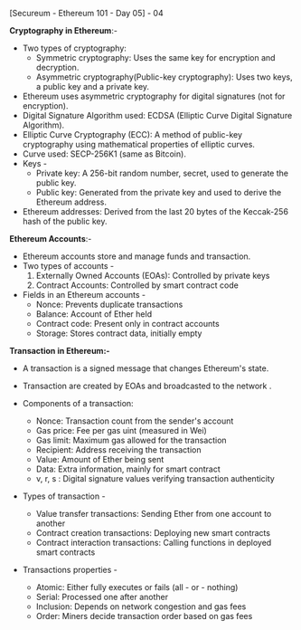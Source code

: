 
[Secureum - Ethereum 101 - Day 05] - 04


**Cryptography in Ethereum**:- 

- Two types of cryptography: 
    - Symmetric cryptography: Uses the same key for encryption and decryption. 
    - Asymmetric cryptography(Public-key cryptography): Uses two keys, a public key and a private key.
- Ethereum uses asymmetric cryptography for digital signatures 
  (not for encryption).
- Digital Signature Algorithm used: ECDSA (Elliptic Curve Digital Signature Algorithm).
- Elliptic Curve Cryptography (ECC): A method of public-key cryptography using mathematical properties of elliptic curves.
- Curve used: SECP-256K1 (same as Bitcoin).
- Keys -
    - Private key: A 256-bit random number, secret, used to generate the public key.
    - Public key: Generated from the private key and used to derive the Ethereum address.
- Ethereum addresses: Derived from the last 20 bytes of the Keccak-256 hash of the public key.

**Ethereum Accounts**:-

- Ethereum accounts store and manage funds and transaction. 
- Two types of accounts -
     1. Externally Owned Accounts (EOAs): Controlled by private keys
     2. Contract Accounts: Controlled by smart contract code
- Fields in an Ethereum accounts -
    - Nonce: Prevents duplicate transactions
    - Balance: Account of Ether held 
    - Contract code: Present only in contract accounts 
    - Storage: Stores contract data, initially empty

**Transaction in Ethereum:-** 

- A transaction is a signed message that changes Ethereum's state.
- Transaction are created by EOAs and broadcasted to the network .

- Components of a transaction: 
     - Nonce: Transaction count from the sender's account 
     - Gas price: Fee per gas uint (measured in Wei) 
     - Gas limit: Maximum gas allowed for the transaction
     - Recipient: Address receiving the transaction
     - Value: Amount of Ether being sent
     - Data: Extra information, mainly for smart contract 
     - v, r, s : Digital signature values verifying transaction authenticity
     
 - Types of transaction - 
     - Value transfer transactions: Sending Ether from one account to another 
     - Contract creation transactions: Deploying new smart contracts
     - Contract interaction transactions: Calling functions in deployed smart contracts
    
 - Transactions properties - 
     - Atomic: Either fully executes or fails (all - or - nothing)
     - Serial: Processed one after another 
     - Inclusion: Depends on network congestion and gas fees 
     - Order: Miners decide transaction order based on gas fees

